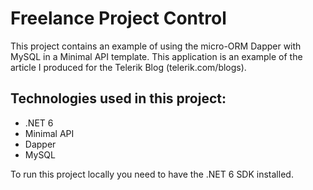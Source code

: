 # Freelance Project Control

This project contains an example of using the micro-ORM Dapper with MySQL in a Minimal API template. This application is an example of the article I produced for the Telerik Blog (telerik.com/blogs).

## Technologies used in this project:
- .NET 6
- Minimal API
- Dapper
- MySQL

To run this project locally you need to have the .NET 6 SDK installed.
